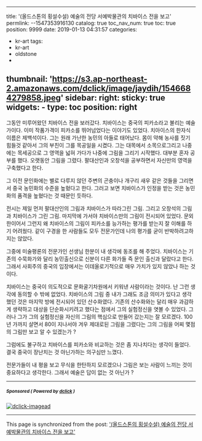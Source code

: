 
---
title: '(올드스톤의 횡설수설) 예술의 전당 서예박물관의 치바이스 전을 보고'
permlink: --1547353916130
catalog: true
toc_nav_num: true
toc: true
position: 9999
date: 2019-01-13 04:31:57
categories:
- kr-art
tags:
- kr-art
- oldstone
- 
thumbnail: 'https://s3.ap-northeast-2.amazonaws.com/dclick/image/jaydih/1546684279858.jpeg'
sidebar:
    right:
        sticky: true
widgets:
    -
        type: toc
        position: right
---


그동안 미루어왔던 치바이스 전을 보러갔다. 치바이스는 중국의 피카소라고 불리는 예술가이다. 이미 작품가격이 피카소를 뛰어넘었다는 이야기도 있었다. 치아이스의 한자식 이름은 제백석이다. 그는 원래 가난한 농민의 아들로 태어났다. 몸이 약해 농사를 짓기 힘들것 같아서 그의 부친이 그를 목공일을 시켰다. 그는 대목에서 소목으로그리고 나중에는 목세공으로 그 영역을 넓혀 가다가 나중에 그림을 그리기 시작했다. 대부분 혼자 공부를 했다. 오랫동안 그림을 그렸다. 팔대산인과 오창석을 공부하면서 자신만의 영역을 구축했다고 한다. 

그 이전 문인화에는 별로 다루지 않던 주변의 곤충이나 개구리 새우 같은 것들을 그리면서 중국 농민화의 수준을 높혔다고 한다. 그러고 보면 치바이스가 인정을 받는 것은 농민화의 품격을 높혔다는 것 때문인 듯하다. 

전시는 제일 먼저 팔대산인의 그림과 치바이스가 따라그린 그림. 그리고 오창석의 그림과 치바이스가 그린 그림. 마지막에 가서야 치바이스만의 그림이 전시되어 있었다. 문외한이어서 그런지 왜 치바이스의 그림이 피카소를 능가하는 평가를 받는지 잘 이해를 하기 어려웠다. 같이 구경을 한 사람들도 모두 전문가인데 나의 평가를 굳이 반박하려고하지는 않았다. 

그중에 미술평론의 전문가인 선생님 한분이 내 생각에 동조를 해 주었다. 치바이스는 기존의 수묵화가와 달리 농민출신으로 신분이 다른 화가들 즉 문인 출신과 달랐다고 한다. 그래서 사회주의 중국의 입장에서는 이데올로기적으로 매우 가치가 있지 않았나 하는 것이다. 

치바이스는 중국이 의도적으로 문화굴기차원에서 키워낸 사람이라는 것이다. 난 그런 생각에 동의할 수 밖에 없었다. 치바이스의 그림 중 내가 그래도 조금 의미가 있다고 생각했던 것은 마지막 방에 전시되어 있던 산수화였다. 기존의 산수화와는 달리 매우 과감하게 생략하고 대상을 단순화시키려고 했다는 점에서 그의 실험정신을 엿볼 수 있었다. 그러나 그가 그의 실험정신을 자신의 그림의 핵심으로 만들어 갔는지는 잘 모르겠다. 100년 가까지 살면서 80이 지나서야 겨우 제대로된 그림을 그렸다는 그의 그림을 어찌 몇점의 그림만 보고 알 수 있겠는가 ? 

그럼에도 불구하고 치바이스를 피카소와 비교하는 것은 좀 지나치다는 생각이 들었다. 결국 중국이 장난치는 것 아닌가하는 의구심만 느꼈다. 

전문가들이 내 평을 보고 무식을 한탄하지 모르겠으나 그림은 보는 사람이 느끼는 것이 중요하다고 생각한다. 그래서 예술은 답이 없는 것 아닌가 ?

---

#####  <sub> **Sponsored ( Powered by [dclick](https://www.dclick.io) )** </sub>
[![dclick-imagead](https://s3.ap-northeast-2.amazonaws.com/dclick/image/jaydih/1546684279858.jpeg)](https://api.dclick.io/v1/c?x=eyJhbGciOiJIUzI1NiIsInR5cCI6IkpXVCJ9.eyJjIjoib2xkc3RvbmUiLCJzIjoiLS0xNTQ3MzUzOTE2MTMwIiwiYSI6WyJpLTEyNSJdLCJ1cmwiOiJodHRwczovL3N0ZWVtaXQuY29tL2tyL0BqYXlkaWgvZmVhdC1zMnMtc2hhcmUyc3RlZW0iLCJpYXQiOjE1NDczNTM5MTYsImV4cCI6MTg2MjcxMzkxNn0.xWelSwlA8F_HLIAT_14iirz-xxK-T4VkEjHadhd5YJg)

- - -

This page is synchronized from the post: ['(올드스톤의 횡설수설) 예술의 전당 서예박물관의 치바이스 전을 보고'](https://steemit.com/@oldstone/--1547353916130)
